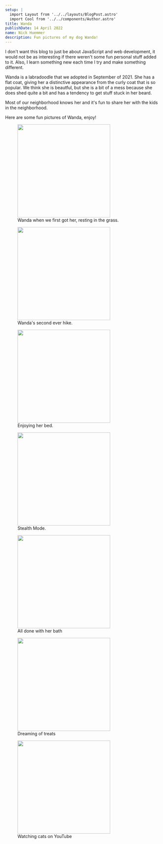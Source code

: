 ```yaml
---
setup: |
  import Layout from '../../layouts/BlogPost.astro'
  import Cool from '../../components/Author.astro'
title: Wanda
publishDate: 14 April 2022
name: Nick Huemmer
description: Fun pictures of my dog Wanda!
---
```


<Cool name={frontmatter.name} href="https://twitter.com/nickhuemmer" client:load />

I don't want this blog to just be about JavaScript and web development, it would not be as interesting if there weren't some fun personal stuff added to it.  Also, I learn something new each time I try and make something different. 

Wanda is a labradoodle that we adopted in September of 2021.  She has a flat coat, giving her a distinctive appearance from the curly coat that is so popular.  We think she is beautful, but she is a bit of a mess because she does shed quite a bit and has a tendency to get stuff stuck in her beard.    

Most of our neighborhood knows her and it's fun to share her with the kids in the neighborhood.  

Here are some fun pictures of Wanda, enjoy!

<figure class="blog-image">
<img src=".././public/img/wanda/IMG_8796.jpg" width="300"/>
<figcaption>Wanda when we first got her, resting in the grass.</figcaption>
</figure>

<figure class="blog-image">
<img src=".././public/img/wanda/IMG_8807.jpg" width="300"/>
<figcaption>Wanda's second ever hike.</figcaption>
</figure>

<figure class="blog-image">
<img src=".././public/img/wanda/IMG_9142.JPEG" width="300"/>
<figcaption>Enjoying her bed.</figcaption>
</figure>

<figure class="blog-image">
<img src=".././public/img/wanda/IMG_9145.JPEG" width="300"/>
<figcaption>Stealth Mode.</figcaption>
</figure>

<figure class="blog-image">
<img src=".././public/img/wanda/IMG_9149.JPEG" width="300"/>
<figcaption>All done with her bath</figcaption>
</figure>

<figure class="blog-image">
<img src=".././public/img/wanda/IMG_9200.JPEG" width="300"/>
<figcaption>Dreaming of treats</figcaption>
</figure>

<figure class="blog-image">
<img src=".././public/img/wanda/IMG_9219.JPEG" width="300"/>
<figcaption>Watching cats on YouTube</figcaption>
</figure>